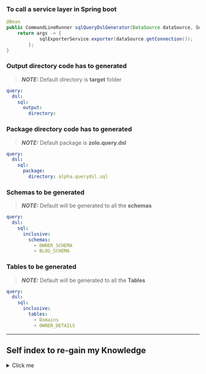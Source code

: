 ### To call a service layer in Spring boot

```java
@Bean
public CommandLineRunner sqlQueryDslGenerator(DataSource dataSource, SqlExporterService sqlExporterService) {
    return args -> {
            sqlExporterService.exporter(dataSource.getConnection());
        };
}
```

### Output directory code has to generated

> **_NOTE:_**  Default directory is **target** folder

```yaml
query:
  dsl:
    sql:
      output:
        directory:
```


### Package directory code has to generated

> **_NOTE:_**  Default package is **zolo.query.dsl**
```yaml
query:
  dsl:
    sql:
      package:
        directory: alpha.querydsl.sql
```

### Schemas to be generated

> **_NOTE:_**  Default will be generated to all the **schemas**
```yaml
query:
  dsl:
    sql:
      inclusive:
        schemas:
          - OWNER_SCHEMA
          - BLOG_SCHEMA
```

### Tables to be generated

> **_NOTE:_**  Default will be generated to all the **Tables**
```yaml
query:
  dsl:
    sql:
      inclusive:
        tables:
          - Domains
          - OWNER_DETAILS
```

___

## Self index to re-gain my Knowledge
<details>
  <summary>Click me</summary>

#### 1. CustomMetadataExporter to be copied from MetadataExporter

#### 2. Import Jakarta validation library
```java
   import jakarta.annotation.Nullable;
```
#### 3. Constructor changes in CustomMetadataExporter
```java
private final CustomMetadataExporterConfigImpl config;

public CustomMetadataExporter(CustomMetadataExporterConfigImpl config) {
    this.config = config;
}
```
#### 4. Changes in below method
```java
private void handleTable(DatabaseMetaData md, ResultSet tables) throws SQLException {
    var catalog = tables.getString("TABLE_CAT");
    var schema = tables.getString("TABLE_SCHEM");
    var schemaName = normalize(tables.getString("TABLE_SCHEM"));
    var tableName = normalize(tables.getString("TABLE_NAME"));

    if (FilterSqlGeneratorUtil.codeGenerateFor(FilterSqlGeneratorUtil.valuesToLowerCase(config.getSchemasIncluded()),
            FilterSqlGeneratorUtil.valuesToLowerCase(config.getTablesIncluded()), schemaName, tableName)) {
                /*
                        existing logic of this method to be copied over here
                 */
    }
}
```
</details>